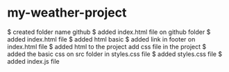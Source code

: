# my-weather-project
$ created folder name github
$ added index.html file on github folder
$ added index.html file
$ added html basic 
$ added link in footer on index.html file
$ added html to the project
add css file in the project
$ added the basic css on src folder in styles.css file
$ added styles.css file
$ added index.js file

